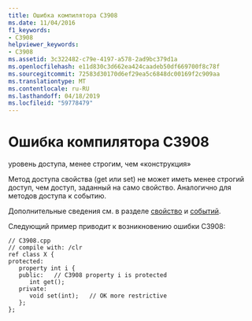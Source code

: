```yaml
---
title: Ошибка компилятора C3908
ms.date: 11/04/2016
f1_keywords:
- C3908
helpviewer_keywords:
- C3908
ms.assetid: 3c322482-c79e-4197-a578-2ad9bc379d1a
ms.openlocfilehash: e11d830c3d662ea424caadeb50df669700f8c78f
ms.sourcegitcommit: 72583d30170d6ef29ea5c6848dc00169f2c909aa
ms.translationtype: MT
ms.contentlocale: ru-RU
ms.lasthandoff: 04/18/2019
ms.locfileid: "59778479"
---
```

# <a name="compiler-error-c3908"></a>Ошибка компилятора C3908

уровень доступа, менее строгим, чем «конструкция»

Метод доступа свойства (get или set) не может иметь менее строгий доступ, чем доступ, заданный на само свойство.  Аналогично для методов доступа к событию.

Дополнительные сведения см. в разделе [свойство](../../extensions/property-cpp-component-extensions.md) и [событий](../../extensions/event-cpp-component-extensions.md).

Следующий пример приводит к возникновению ошибки C3908:

```
// C3908.cpp
// compile with: /clr
ref class X {
protected:
   property int i {
   public:   // C3908 property i is protected
      int get();
   private:
      void set(int);   // OK more restrictive
   };
};
```
